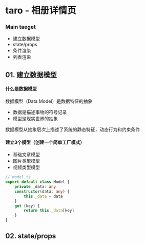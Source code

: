 # taro - 相册详情页

### Main taeget

+ 建立数据模型
+ state/props
+ 条件渲染
+ 列表渲染



## 01. 建立数据模型

#### 什么是数据模型

数据模型（Data Model）是数据特征的抽象

+ 数据是描述事物的符号记录
+ 模型是现实世界的抽象

数据模型从抽象层次上描述了系统的静态特征，动态行为和约束条件





#### 建立3个模型（创建一个简单工厂模式）

+ 基础文章模型
+ 图片类型模型
+ 视频类型模型

```ts
// model.ts
export default class Model {
    private _data: any
    constructor(data: any) {
        this._data = data
    }
    get (key) {
        return this._data[key]
    }
}
```



## 02. state/props


